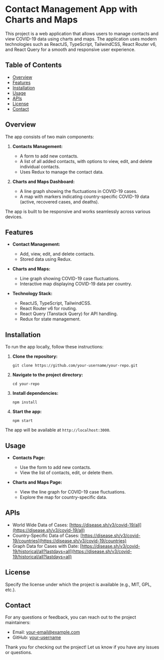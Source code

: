 # Contact Management App with Charts and Maps

This project is a web application that allows users to manage contacts and view COVID-19 data using charts and maps. The application uses modern technologies such as ReactJS, TypeScript, TailwindCSS, React Router v6, and React Query for a smooth and responsive user experience.

## Table of Contents

- [Overview](#overview)
- [Features](#features)
- [Installation](#installation)
- [Usage](#usage)
- [APIs](#apis)
- [License](#license)
- [Contact](#contact)

## Overview

The app consists of two main components:

1. **Contacts Management:** 
    - A form to add new contacts.
    - A list of all added contacts, with options to view, edit, and delete individual contacts.
    - Uses Redux to manage the contact data.

2. **Charts and Maps Dashboard:**
    - A line graph showing the fluctuations in COVID-19 cases.
    - A map with markers indicating country-specific COVID-19 data (active, recovered cases, and deaths).

The app is built to be responsive and works seamlessly across various devices.

## Features

- **Contact Management:**
    - Add, view, edit, and delete contacts.
    - Stored data using Redux.

- **Charts and Maps:**
    - Line graph showing COVID-19 case fluctuations.
    - Interactive map displaying COVID-19 data per country.

- **Technology Stack:**
    - ReactJS, TypeScript, TailwindCSS.
    - React Router v6 for routing.
    - React Query (Tanstack Query) for API handling.
    - Redux for state management.

## Installation

To run the app locally, follow these instructions:

1. **Clone the repository:**
    ```shell
    git clone https://github.com/your-username/your-repo.git
    ```

2. **Navigate to the project directory:**
    ```shell
    cd your-repo
    ```

3. **Install dependencies:**
    ```shell
    npm install
    ```

4. **Start the app:**
    ```shell
    npm start
    ```

The app will be available at `http://localhost:3000`.

## Usage

- **Contacts Page:**
    - Use the form to add new contacts.
    - View the list of contacts, edit, or delete them.

- **Charts and Maps Page:**
    - View the line graph for COVID-19 case fluctuations.
    - Explore the map for country-specific data.

## APIs

- World Wide Data of Cases: [https://disease.sh/v3/covid-19/all](https://disease.sh/v3/covid-19/all)
- Country-Specific Data of Cases: [https://disease.sh/v3/covid-19/countries](https://disease.sh/v3/covid-19/countries)
- Graph Data for Cases with Date: [https://disease.sh/v3/covid-19/historical/all?lastdays=all](https://disease.sh/v3/covid-19/historical/all?lastdays=all)

## License

Specify the license under which the project is available (e.g., MIT, GPL, etc.).

## Contact

For any questions or feedback, you can reach out to the project maintainers:

- Email: [your-email@example.com](mailto:your-email@example.com)
- GitHub: [your-username](https://github.com/your-username)

Thank you for checking out the project! Let us know if you have any issues or questions.

